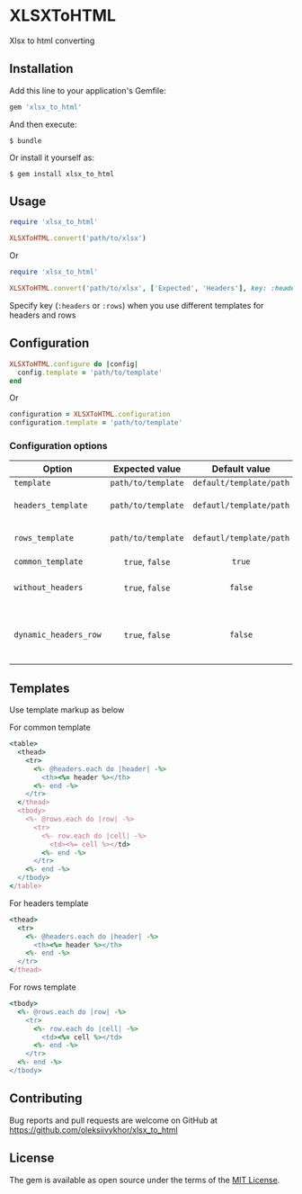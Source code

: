 # XLSXToHTML

Xlsx to html converting

## Installation

Add this line to your application's Gemfile:

```ruby
gem 'xlsx_to_html'
```

And then execute:

    $ bundle

Or install it yourself as:

    $ gem install xlsx_to_html

## Usage

```ruby
require 'xlsx_to_html'

XLSXToHTML.convert('path/to/xlsx')
```

Or

```ruby
require 'xlsx_to_html'

XLSXToHTML.convert('path/to/xlsx', ['Expected', 'Headers'], key: :headers)
```

Specify key (`:headers` or `:rows`) when you use different templates for headers and rows

## Configuration

```ruby
XLSXToHTML.configure do |config|
  config.template = 'path/to/template'
end
```

Or

```ruby
configuration = XLSXToHTML.configuration
configuration.template = 'path/to/template'
```

### Configuration options

| Option                |   Expected value   |     Default value       |      Notes                                                                  |
| --------------------- |:------------------:|:-----------------------:| ---------------------------------------------------------------------------:|
| `template`            | `path/to/template` | `default/template/path` |                                                                             |
| `headers_template`    | `path/to/template` | `defautl/template/path` | Use with `common_template` `false`                                          |
| `rows_template`       | `path/to/template` | `defautl/template/path` | Use with `common_template` `false`                                          |
| `common_template`     | `true`, `false`    |   `true`                |                                                                             |
| `without_headers`     | `true`, `false`    |   `false`               | Use when spreadsheet has no headers                                         |
| `dynamic_headers_row` | `true`, `false`    |   `false`               | When headers are present not on the first line. Use with `expected_headers` |

## Templates

Use template markup as below

For common template
```ruby
<table>
  <thead>
    <tr>
      <%- @headers.each do |header| -%>
        <th><%= header %></th>
      <%- end -%>
    </tr>
  </thead>
  <tbody>
    <%- @rows.each do |row| -%>
      <tr>
        <%- row.each do |cell| -%>
          <td><%= cell %></td>
        <%- end -%>
      </tr>
    <%- end -%>
  </tbody>
</table>
```

For headers template
```ruby
<thead>
  <tr>
    <%- @headers.each do |header| -%>
      <th><%= header %></th>
    <%- end -%>
  </tr>
</thead>
```

For rows template
```ruby
<tbody>
  <%- @rows.each do |row| -%>
    <tr>
      <%- row.each do |cell| -%>
        <td><%= cell %></td>
      <%- end -%>
    </tr>
  <%- end -%>
</tbody>
```

## Contributing

Bug reports and pull requests are welcome on GitHub at https://github.com/oleksiivykhor/xlsx_to_html

## License

The gem is available as open source under the terms of the [MIT License](https://opensource.org/licenses/MIT).
